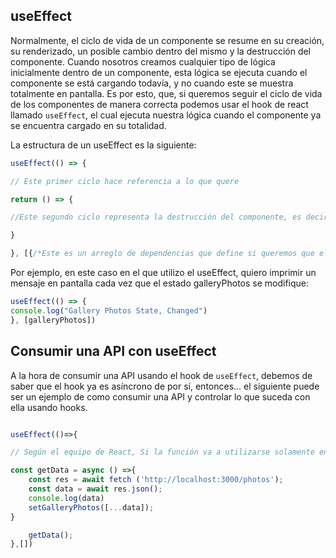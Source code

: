 
## useEffect

Normalmente, el ciclo de vida de un componente se resume en su creación, su renderizado, un posible cambio dentro del mismo y la destrucción del componente. Cuando nosotros creamos cualquier tipo de lógica inicialmente dentro de un componente, esta lógica se ejecuta cuando el componente se está cargando todavía, y no cuando este se muestra totalmente en pantalla. Es por esto, que, si queremos seguir el ciclo de vida de los componentes de manera correcta podemos usar el hook de react llamado `useEffect`, el cual ejecuta nuestra lógica cuando el componente ya se encuentra cargado en su totalidad.

La estructura de un useEffect es la siguiente:

```jsx
useEffect(() => {

// Este primer ciclo hace referencia a lo que quere

return () => {

//Este segundo ciclo representa la destrucción del componente, es decir, lo que se va a ejecutar cuando se cierra el componente.

}

}, [{/*Este es un arreglo de dependencias que define si queremos que el código se ejecute para todos los cambios de estado y su creación, o para ciertos tipos de estado*/}])
```

Por ejemplo, en este caso en el que utilizo el useEffect, quiero imprimir un mensaje en pantalla cada vez que el estado galleryPhotos se modifique:

```jsx
useEffect(() => {
console.log("Gallery Photos State, Changed")
}, [galleryPhotos])
```


## Consumir una API con useEffect

A la hora de consumir una API usando el hook de `useEffect`, debemos de saber que el hook ya es asíncrono de por sí, entonces... el siguiente puede ser un ejemplo de como consumir una API y controlar lo que suceda con ella usando hooks.

```jsx

useEffect(()=>{

// Según el equipo de React, Si la función va a utilizarse solamente en el useEffect, es muy recomendable dejarla dentro del useEffect.

const getData = async () =>{
	const res = await fetch ('http://localhost:3000/photos');
	const data = await res.json();
	console.log(data)
	setGalleryPhotos([...data]);
}

	getData();
},[])
```

